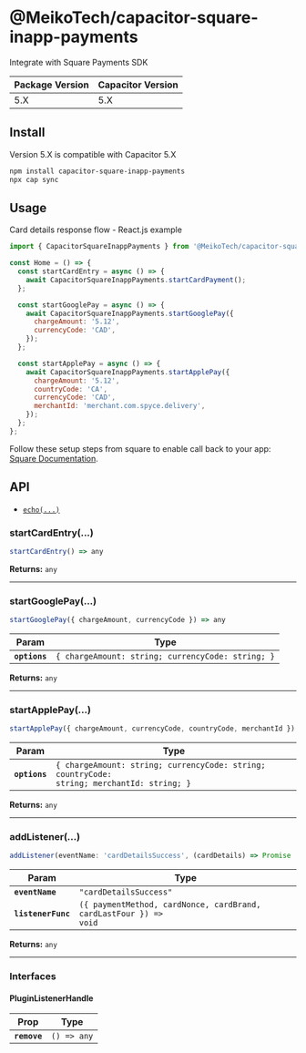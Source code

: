 # @MeikoTech/capacitor-square-inapp-payments

Integrate with Square Payments SDK

| Package Version | Capacitor Version |
| --------------- | ----------------- |
| 5.X             | 5.X               |

## Install

Version 5.X is compatible with Capacitor 5.X

```bash
npm install capacitor-square-inapp-payments
npx cap sync
```

## Usage

Card details response flow - React.js example

```js
import { CapacitorSquareInappPayments } from '@MeikoTech/capacitor-square-inapp-payments';

const Home = () => {
  const startCardEntry = async () => {
    await CapacitorSquareInappPayments.startCardPayment();
  };

  const startGooglePay = async () => {
    await CapacitorSquareInappPayments.startGooglePay({
      chargeAmount: '5.12',
      currencyCode: 'CAD',
    });
  };

  const startApplePay = async () => {
    await CapacitorSquareInappPayments.startApplePay({
      chargeAmount: '5.12',
      countryCode: 'CA',
      currencyCode: 'CAD',
      merchantId: 'merchant.com.spyce.delivery',
    });
  };
};
```

Follow these setup steps from square to enable call back to your app: [Square Documentation](https://developer.squareup.com/docs/pos-api/build-on-ios#step-4-add-your-url-schemes).

## API

<docgen-index>

* [`echo(...)`](#echo)

</docgen-index>

<docgen-api>
<!--Update the source file JSDoc comments and rerun docgen to update the docs below-->

### startCardEntry(...)

```javascript
startCardEntry() => any
```

**Returns:** <code>any</code>

---

### startGooglePay(...)

```javascript
startGooglePay({ chargeAmount, currencyCode }) => any
```

| Param         | Type                                                         |
| ------------- | ------------------------------------------------------------ |
| **`options`** | <code>{ chargeAmount: string; currencyCode: string; }</code> |

**Returns:** <code>any</code>

---

### startApplePay(...)

```typescript
startApplePay({ chargeAmount, currencyCode, countryCode, merchantId }) => any
```

| Param         | Type                                                                                                  |
| ------------- | ----------------------------------------------------------------------------------------------------- |
| **`options`** | <code>{ chargeAmount: string; currencyCode: string; countryCode: string; merchantId: string; }</code> |

**Returns:** <code>any</code>

---

### addListener(...)

```javascript
addListener(eventName: 'cardDetailsSuccess', (cardDetails) => Promise
```

| Param              | Type                                                                            |
| ------------------ | ------------------------------------------------------------------------------- |
| **`eventName`**    | <code>"cardDetailsSuccess"</code>                                               |
| **`listenerFunc`** | <code>({ paymentMethod, cardNonce, cardBrand, cardLastFour }) =&gt; void</code> |

**Returns:** <code>any</code>

---

### Interfaces

#### PluginListenerHandle

| Prop         | Type                      |
| ------------ | ------------------------- |
| **`remove`** | <code>() =&gt; any</code> |
